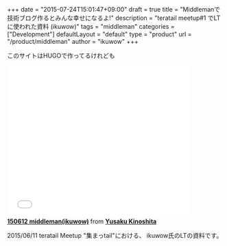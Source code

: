 +++
date = "2015-07-24T15:01:47+09:00"
draft = true
title = "Middlemanで技術ブログ作るとみんな幸せになるよ!"
description = "teratail meetup#1 でLTに使われた資料 (ikuwow)"
tags = "middleman"
categories = ["Development"]
defaultLayout = "default"
type = "product"
url = "/product/middleman"
author = "ikuwow"
+++

このサイトはHUGOで作ってるけれども

<iframe src="//www.slideshare.net/slideshow/embed_code/key/DsX3Is6miGcL4U" style="max-width: 625px;" width="425" height="355" frameborder="0" marginwidth="0" marginheight="0" scrolling="no" style="border:1px solid #CCC; border-width:1px; margin-bottom:5px; max-width: 100%;" allowfullscreen> </iframe>

<div style="margin-bottom:5px"> <strong> <a href="//www.slideshare.net/yusakukinoshita58/150612-middlemanikuwow" title="150612 middleman(ikuwow)" target="_blank">150612 middleman(ikuwow)</a> </strong> from <strong><a href="//www.slideshare.net/yusakukinoshita58" target="_blank">Yusaku Kinoshita</a></strong> </div>

2015/06/11 teratail Meetup "集まっtail"における、 
ikuwow氏のLTの資料です。


